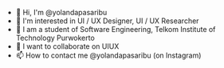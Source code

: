 
- 👋 Hi, I'm @yolandapasaribu
- 👀 I'm interested in UI / UX Designer, UI / UX Researcher
- 🌱 I am a student of Software Engineering, Telkom Institute of Technology Purwokerto
- 💞️ I want to collaborate on UIUX
- 📫 How to contact me @yolandapasaribu (on Instagram)
